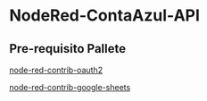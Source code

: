 # NodeRed-ContaAzul-API


## Pre-requisito Pallete

[node-red-contrib-oauth2](https://github.com/caputomarcos/node-red-contrib-oauth2)

[node-red-contrib-google-sheets](https://github.com/sammachin/node-red-contrib-google-sheets)
